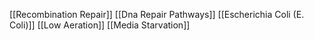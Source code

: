 [[Recombination Repair]]
[[Dna Repair Pathways]]
[[Escherichia Coli (E. Coli)]]
[[Low Aeration]]
[[Media Starvation]]
